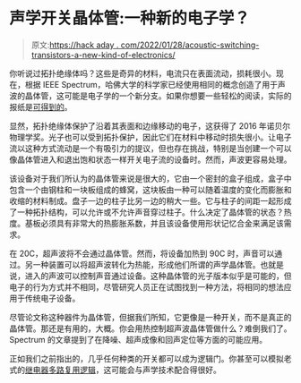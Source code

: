 # 声学开关晶体管:一种新的电子学？

> 原文:[https://hack aday . com/2022/01/28/acoustic-switching-transistors-a-new-kind-of-electronics/](https://hackaday.com/2022/01/28/acoustic-switching-transistors-a-new-kind-of-electronics/)

你听说过拓扑绝缘体吗？这些是奇异的材料，电流只在表面流动，损耗很小。现在，根据 IEEE Spectrum，哈佛大学的科学家已经使用相同的概念创造了用于声波的晶体管，这可能是电子学的一个新分支。如果你想要一些轻松的阅读，实际的报纸是[可得到的](https://arxiv.org/pdf/1809.09187.pdf)。

显然，拓扑绝缘体保护了沿着其表面和边缘移动的电子，这获得了 2016 年诺贝尔物理学奖。光子也可以受到拓扑保护，因此它们在材料中移动时损失很小。让电子流以这种方式流动是一个有吸引力的提议，但也存在挑战，特别是当创建一个可以像晶体管进入和退出饱和状态一样开关电子流的设备时。然而，声波更容易处理。

该设备对于我们所认为的晶体管来说是很大的，它由一个密封的盒子组成，盒子中包含一个由钢柱和一块板组成的蜂窝，这块板由一种可以随着温度的变化而膨胀和收缩的材料制成。盘子一边的柱子比另一边的稍大一些。它与柱子的间距一起形成了一种拓扑结构，可以允许或不允许声音穿过柱子。什么决定了晶体管的状态？热度。基板必须具有非常大的热膨胀系数，并且该设备使用形状记忆合金来满足该需求。

在 20C，超声波将不会通过晶体管。然而，将设备加热到 90C 时，声音可以通过。另一种装置可以将超声波转化为热能，形成他们所谓的声学晶体管。也就是说，进入的声波可以控制声音通过设备。这种晶体管的光子版本似乎是可能的，但电子的行为方式并不相同，尽管研究人员正在试图找到一种方法，将相同的想法应用于传统电子设备。

尽管论文称这种器件为晶体管，但据我们所知，它更像是一种开关，而不是真正的晶体管。那还是有用的，大概。你会用热控制超声波晶体管做什么？难倒我们了。Spectrum 的文章提到了在降噪、超声成像和回声定位等方面的可能应用。

正如我们之前指出的，几乎任何种类的开关都可以成为逻辑门。你甚至可以模拟老式的[继电器多路复用逻辑](https://hackaday.com/2017/01/19/relay-computing/)，这可能会与声学技术配合得很好。